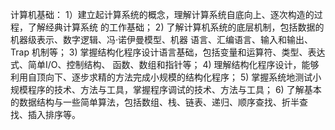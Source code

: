 计算机基础：
  1）建立起计算系统的概念，理解计算系统自底向上、逐次构造的过程，了解经典计算系统
   的工作基础；
  2) 了解计算机系统的底层机制，包括数据的机器级表示、数字逻辑、冯·诺伊曼模型、机器
  语言、汇编语言、输入和输出、Trap 机制等；
  3) 掌握结构化程序设计语言基础，包括变量和运算符、类型、表达式、简单I/O、控制结构、
  函数、数组和指针等；
  4) 理解结构化程序设计，能够利用自顶向下、逐步求精的方法完成小规模的结构化程序；
  5) 掌握系统地测试小规模程序的技术、方法与工具，掌握程序调试的技术、方法与工具；
  6) 了解基本的数据结构与一些简单算法，包括数组、栈、链表、递归、顺序查找、折半查
  找、插入排序等。
